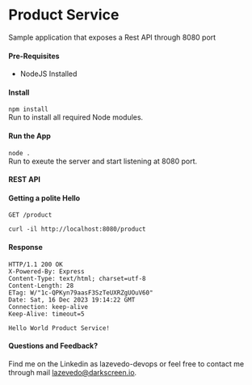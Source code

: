 # Product Service

Sample application that exposes a Rest API through 8080 port

#### Pre-Requisites

* NodeJS Installed

#### Install

```npm install```<br>
Run to install all required Node modules.

#### Run the App

```node .```<br> 
Run to exeute the server and start listening at 8080 port.

#### REST API

#### Getting a polite Hello

```GET /product```<br>
```code
curl -il http://localhost:8080/product
```

#### Response

```code
HTTP/1.1 200 OK
X-Powered-By: Express
Content-Type: text/html; charset=utf-8
Content-Length: 28
ETag: W/"1c-QPKyn79aasF3SzTeUXRZgUOuV60"
Date: Sat, 16 Dec 2023 19:14:22 GMT
Connection: keep-alive
Keep-Alive: timeout=5

Hello World Product Service!
```

#### Questions and Feedback?

Find me on the Linkedin as lazevedo-devops or feel free to contact me through mail lazevedo@darkscreen.io.